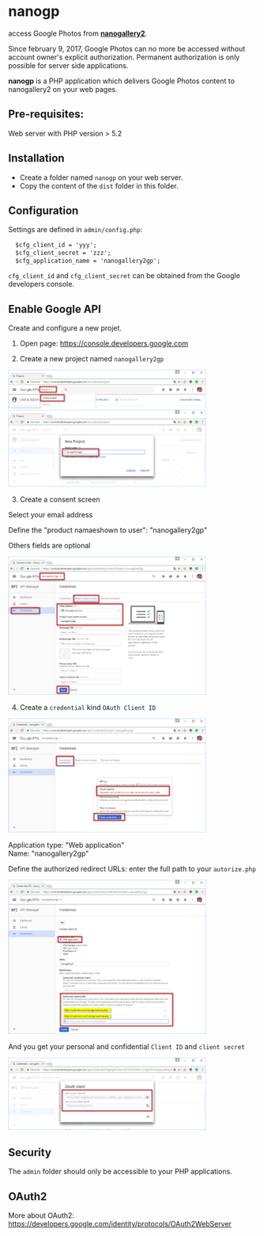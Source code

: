 # nanogp

access Google Photos from <b>[nanogallery2](https://github.com/nanostudio-org/nanogallery2)</b>.

Since february 9, 2017, Google Photos can no more be accessed without account owner's explicit authorization.
Permanent authorization is only possible for server side applications.

<b>nanogp</b> is a PHP application which delivers Google Photos content to nanogallery2 on your web pages.


## Pre-requisites:
Web server with PHP version > 5.2


## Installation  

- Create a folder named `nanogp` on your web server.
- Copy the content of the `dist` folder in this folder.
  
  
## Configuration  

Settings are defined in `admin/config.php`:
  
```
  $cfg_client_id = 'yyy';
  $cfg_client_secret = 'zzz';
  $cfg_application_name = 'nanogallery2gp';
```
  
`cfg_client_id` and `cfg_client_secret` can be obtained from the Google developers console.  
  
## Enable Google API  
  
Create and configure a new projet.  
  
1. Open page: https://console.developers.google.com  
  
2. Create a new project named `nanogallery2gp`  
  
<img src="img/google_api_console1.jpg?raw=true" alt="step 1" style="max-width:400px;"/>
  
<img src="img/google_api_console2.jpg?raw=true" alt="step 2" style="max-width:400px;"/>
  
3. Create a consent screen  
  
Select your email address  
  
Define the "product namaeshown to user": "nanogallery2gp"  
  
Others fields are optional  
  
<img src="img/google_api_console3.jpg?raw=true" alt="step 3" style="max-width:400px;"/>
  
4. Create a `credential` kind `OAuth Client ID`  
    
<img src="img/google_api_console4.jpg?raw=true" alt="step 4" style="max-width:400px;"/>
  
Application type: "Web application"  
Name: "nanogallery2gp"  

Define the authorized redirect URLs: enter the full path to your `autorize.php`  
  
<img src="img/google_api_console5.jpg?raw=true" alt="step 5" style="max-width:400px;"/>
  
And you get your personal and confidential `Client ID` and `client secret`  
  
<img src="img/google_api_console6.jpg?raw=true" alt="step 6" style="max-width:400px;"/>
  
  
## Security  

The `admin` folder should only be accessible to your PHP applications.  

  
## OAuth2
More about OAuth2: https://developers.google.com/identity/protocols/OAuth2WebServer
